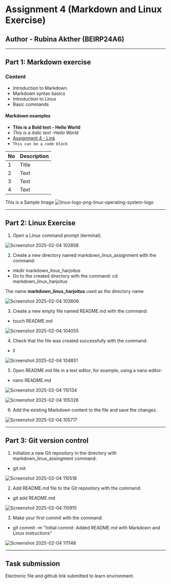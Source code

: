# Assignment 4 (Markdown and Linux Exercise)

## Author - Rubina Akther (BEIRP24A6)

---

## Part 1: Markdown exercise

### Content

- Introduction to Markdown
- Markdown syntax basics
- Introduction to Linux
- Basic commands

#### Markdown examples

- **This is a Bold text - Hello World**
- _This is a italic text -Hello World_
- [Assignment 4 - Link](https://github.com/rubimm-web/linux/edit/main/README.md)
- `This can be a code block `

| No  | Description |
| --- | ----------- |
| 1   | Title       |
| 2   | Text        |
| 3   | Text        |
| 4   | Text        |

This is a Sample Image
![linux-logo-png-linux-operating-system-logo](https://github.com/user-attachments/assets/7d34e007-2bb7-4b47-a2f1-4340cffccb81)


---

## Part 2: Linux Exercise

1. Open a Linux command prompt (terminal).

![Screenshot 2025-02-04 102858](https://github.com/user-attachments/assets/35219905-3915-4bc9-9786-791e3bb6b673)

2. Create a new directory named markdown_linux_assignment with the command:

- mkdir markdown_linux_harjoitus
- Go to the created directory with the command: cd markdown_linux_harjoitus

The name **markdown_linux_harjoitus** used as the directory name

![Screenshot 2025-02-04 103606](https://github.com/user-attachments/assets/42e7fcbd-1ecc-450d-a826-49fcfeebd03d)


3. Create a new empty file named README.md with the command:

- touch README.md

![Screenshot 2025-02-04 104055](https://github.com/user-attachments/assets/a0ef078d-0598-423f-afde-c4cc60efb5f5)


4. Check that the file was created successfully with the command:

- ll

![Screenshot 2025-02-04 104851](https://github.com/user-attachments/assets/0c8ba82a-00e8-46fc-8c51-53b4a8196d89)


5. Open README.md file in a text editor, for example, using a nano editor:

- nano README.md

![Screenshot 2025-02-04 110134](https://github.com/user-attachments/assets/63efd18e-097c-4fe4-9547-c8785f6b91cc)

![Screenshot 2025-02-04 105326](https://github.com/user-attachments/assets/d07cbcfc-86a4-4d16-a983-e8bcca239143)



6. Add the existing Markdown content to the file and save the changes.

![Screenshot 2025-02-04 105717](https://github.com/user-attachments/assets/e0b81667-092b-40b0-8ee7-6510f00ff34a)

---

## Part 3: Git version control

1. Initialize a new Git repository in the directory with markdown_linux_assingment command:

- git init

![Screenshot 2025-02-04 110518](https://github.com/user-attachments/assets/4ec9d204-28b9-4dc9-a67f-6d6fbe953f4d)


2. Add README.md file to the Git repository with the command:

- git add README.md

![Screenshot 2025-02-04 110915](https://github.com/user-attachments/assets/214b6769-1c23-4e05-9aeb-e1ecedc8969b)

3. Make your first commit with the command:

- git commit -m "Initial commit: Added README.md with Markdown and Linux instructions"

![Screenshot 2025-02-04 111148](https://github.com/user-attachments/assets/29ed8c26-f303-410c-a72d-3d7edb11943c)

---

## Task submission

Electronic file and github link submitted to learn environment.

